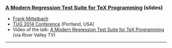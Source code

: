 
###  <a href="{{site.baseurl}}/publications/2014-08-28-FMi-TUG-regression.pdf" target="_blank" onclick="vgwPixelCall('1a7c94b5c86849099e006f519e72ccf0');">A Modern Regression Test Suite for TeX Programming</a>  (slides)

+ [Frank Mittelbach]({{site.baseurl}}/about/team/#frank-mittelbach)
+ [TUG 2014 Conference](https://tug.org/tug2014/) (Portland, USA)
+ Video of the talk: [A Modern Regression Test Suite for TeX Programming](http://www.zeeba.tv/regression-testing-latex-packages-with-lua/) (via River Valley TV)


***
